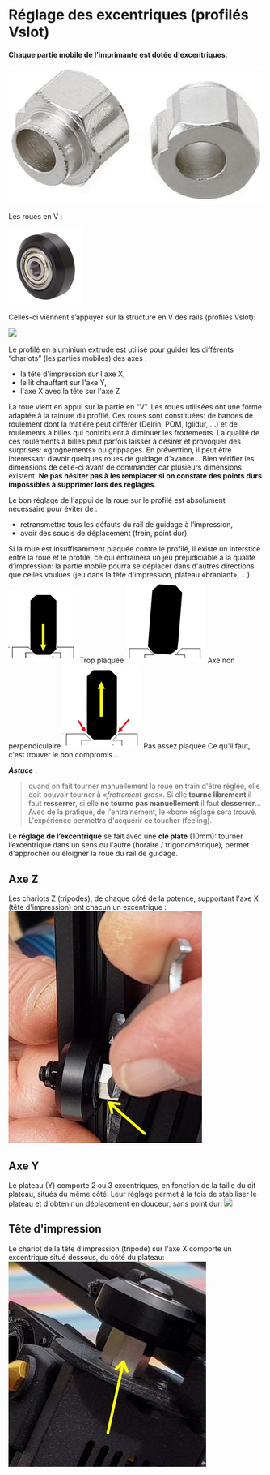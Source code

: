 # Réglage des excentriques (profilés Vslot)

**Chaque partie mobile de l’imprimante est dotée d'excentriques**:

![](images/Excentriques/excentrique.jpg)

Les roues en V :

![](images/Excentriques/galet-roulement.png)

Celles-ci viennent s’appuyer sur la structure en V des rails (profilés Vslot):

![](images/Excentriques/profilé2020+galet-roulement.png)

Le profilé en aluminium extrudé est utilisé pour guider les différents “chariots” (les parties mobiles) des axes :
- la tête d'impression sur l'axe X,
- le lit chauffant sur l'axe Y,
- l'axe X avec la tête sur l'axe Z 

La roue vient en appui sur la partie en “V”. Les roues utilisées ont une forme adaptée à la rainure du profilé. Ces roues sont constituées: de bandes de roulement dont la matière peut différer (Delrin, POM, Iglidur, …) et de roulements à billes qui contribuent à diminuer les frottements. 
La qualité de ces roulements à billes peut parfois laisser à désirer et provoquer des surprises: «grognements» ou grippages. 
En prévention, il peut être intéressant d’avoir quelques roues de guidage d’avance… Bien vérifier les dimensions de celle-ci avant de commander car plusieurs dimensions existent. **Ne pas hésiter pas à les remplacer si on constate des points durs impossibles à supprimer lors des réglages**.

Le bon réglage de l'appui de la roue sur le profilé est absolument nécessaire pour éviter de :
- retransmettre tous les défauts du rail de guidage à l’impression,
- avoir des soucis de déplacement (frein, point dur).

Si la roue est insuffisamment plaquée contre le profilé, il existe un interstice entre la roue et le profilé, ce qui entraînera un jeu préjudiciable à la qualité d’impression: la partie mobile pourra se déplacer dans d'autres directions que celles voulues (jeu dans la tête d'impression, plateau «branlant», …) 
![](images/Excentriques/galet-BAD-1.png) Trop plaquée
![](images/Excentriques/galet-BAD-2.png) Axe non perpendiculaire
![](images/Excentriques/galet-BAD-3.png) Pas assez plaquée
Ce qu'il faut, c'est trouver le bon compromis…
 
***Astuce*** :
> quand on fait tourner manuellement la roue en train d'être réglée, elle doit pouvoir tourner à «*frottement gras*». Si elle **tourne librement** il faut **resserrer**, si elle **ne tourne pas manuellement** il faut **desserrer**… Avec de la pratique, de l'entrainement, le «bon» réglage sera trouvé. L'expérience permettra d'acquérir ce toucher (feeling).

Le **réglage de l’excentrique** se fait avec une **clé plate** (10mm): tourner l’excentrique dans un sens ou l'autre (horaire / trigonométrique), permet d'approcher ou éloigner la roue du rail de guidage.

## Axe Z

Les chariots Z (tripodes), de chaque côté de la potence, supportant l'axe X (tête d'impression) ont chacun un excentrique :
![](images/Excentriques/excentrique-axe-Z.png)

## Axe Y

Le plateau (Y) comporte 2 ou 3 excentriques, en fonction de la taille du dit plateau, situés du même côté. Leur réglage permet à la fois de stabiliser le plateau et d'obtenir un déplacement en douceur, sans point dur: 
![](images/Excentriques/excentrique-axe-Y.png)

## Tête d'impression

Le chariot de la tête d’impression (tripode) sur l'axe X comporte un excentrique situé dessous, du côté du plateau:
![](images/Excentriques/excentrique-axe-X.png)
